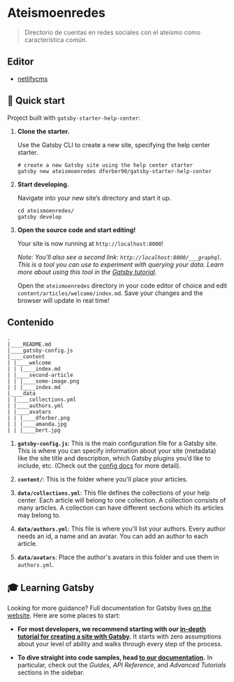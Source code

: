 # Ateismoenredes

> Directorio de cuentas en redes sociales con el ateísmo como característica común.

## Editor
* [netlifycms](https://www.netlifycms.org/docs/gatsby/)

## 🚀 Quick start
Project built with `gatsby-starter-help-center`:

1.  **Clone the starter.**

    Use the Gatsby CLI to create a new site, specifying the help center starter.

    ```shell
    # create a new Gatsby site using the help center starter
    gatsby new ateismoenredes dferber90/gatsby-starter-help-center
    ```

1.  **Start developing.**

    Navigate into your new site’s directory and start it up.

    ```shell
    cd ateismoenredes/
    gatsby develop
    ```

1.  **Open the source code and start editing!**

    Your site is now running at `http://localhost:8000`!

    _Note: You'll also see a second link: _`http://localhost:8000/___graphql`_. This is a tool you can use to experiment with querying your data. Learn more about using this tool in the [Gatsby tutorial](https://www.gatsbyjs.org/tutorial/part-five/#introducing-graphiql)._

    Open the `ateismoenredes` directory in your code editor of choice and edit `content/articles/welcome/index.md`. Save your changes and the browser will update in real time!

## Contenido


    .
    |____README.md
    |____gatsby-config.js
    |____content
    | |____welcome
    | | |____index.md
    | |____second-article
    | | |____some-image.png
    | | |____index.md
    |____data
    | |____collections.yml
    | |____authors.yml
    | |____avatars
    | | |____dferber.png
    | | |____amanda.jpg
    | | |____bert.jpg

1.  **`gatsby-config.js`**: This is the main configuration file for a Gatsby site. This is where you can specify information about your site (metadata) like the site title and description, which Gatsby plugins you’d like to include, etc. (Check out the [config docs](https://www.gatsbyjs.org/docs/gatsby-config/) for more detail).

2.  **`content/`**: This is the folder where you'll place your articles.

3.  **`data/collections.yml`**: This file defines the collections of your help center. Each article will belong to one collection. A collection consists of many articles. A collection can have different sections which its articles may belong to.

4.  **`data/authors.yml`**: This file is where you'll list your authors. Every author needs an id, a name and an avatar. You can add an author to each article.

5.  **`data/avatars`**: Place the author's avatars in this folder and use them in `authors.yml`.

## 🎓 Learning Gatsby

Looking for more guidance? Full documentation for Gatsby lives [on the website](https://www.gatsbyjs.org/). Here are some places to start:

- **For most developers, we recommend starting with our [in-depth tutorial for creating a site with Gatsby](https://www.gatsbyjs.org/tutorial/).** It starts with zero assumptions about your level of ability and walks through every step of the process.

- **To dive straight into code samples, head [to our documentation](https://www.gatsbyjs.org/docs/).** In particular, check out the _Guides_, _API Reference_, and _Advanced Tutorials_ sections in the sidebar.

